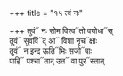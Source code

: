 +++
title = "१५ त्वं नः"

+++
तुवं᳓ नः सोम विश्व᳓तो वयोधा᳓स्  
तुवं᳓ सुवर्वि᳓द् आ᳓ विशा नृच᳓क्षाः  
तुवं᳓ न इन्द ऊति᳓भिः सजो᳓षाः  
पाहि᳓ पश्चा᳓ताद् उत᳓ वा पुर᳓स्तात्